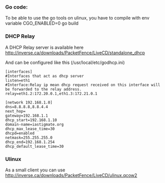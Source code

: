 ### Go code:

To be able to use the go tools on ulinux, you have to compile with env variable CGO_ENABLED=0 go build

### DHCP Relay

A DHCP Relay server is available here http://inverse.ca/downloads/PacketFence/LiveCD/standalone_dhcp

And can be configured like this (/usr/local/etc/godhcp.ini)

```
[interfaces]
#Interfaces that act as dhcp server
listen=eth1
#Interface:Relay ip mean dhcp request received on this interface will be forwarded to the relay address.
relay=eth1.2:172.20.0.1,eth1.3:172.21.0.1

[network 192.168.1.0]
dns=8.8.8.8,8.8.4.4
next_hop=
gateway=192.168.1.1
dhcp_start=192.168.1.10
domain-name=iastigmate.org
dhcp_max_lease_time=30
dhcpd=enabled
netmask=255.255.255.0
dhcp_end=192.168.1.254
dhcp_default_lease_time=30
```

### Ulinux

As a small client you can use http://inverse.ca/downloads/PacketFence/LiveCD/ulinux.qcow2


